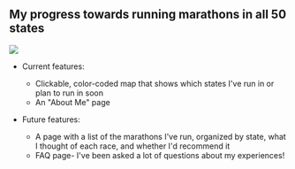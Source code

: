 ## My progress towards running marathons in all 50 states

![](image.)

* Current features:
	* Clickable, color-coded map that shows which states I've run in or plan to run in soon
	* An "About Me" page

* Future features:
	* A page with a list of the marathons I've run, organized by state, what I thought of each race, and whether I'd recommend it
	* FAQ page- I've been asked a lot of questions about my experiences!

